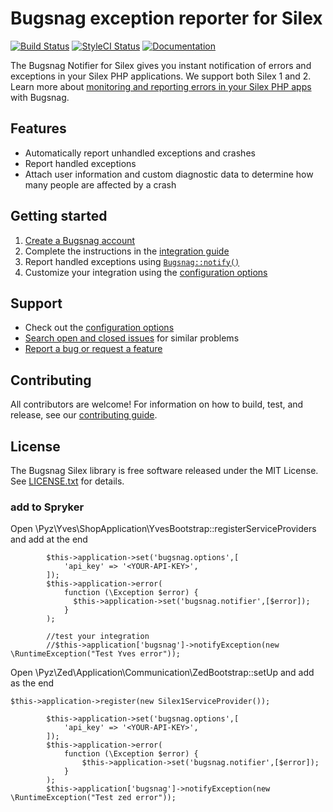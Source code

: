 # Bugsnag exception reporter for Silex
[![Build Status](https://img.shields.io/travis/bugsnag/bugsnag-silex/master.svg?style=flat-square)](https://travis-ci.org/bugsnag/bugsnag-silex)
[![StyleCI Status](https://styleci.io/repos/23802949/shield?branch=master)](https://styleci.io/repos/23802949)
[![Documentation](https://img.shields.io/badge/documentation-latest-blue.svg?style=flat-square)](https://docs.bugsnag.com/platforms/php/)

The Bugsnag Notifier for Silex gives you instant notification of errors and exceptions in your Silex PHP applications. We support both Silex 1 and 2. Learn more about [monitoring and reporting errors in your Silex PHP apps](https://www.bugsnag.com/platforms/php/silex/) with Bugsnag.


## Features

* Automatically report unhandled exceptions and crashes
* Report handled exceptions
* Attach user information and custom diagnostic data to determine how many people are affected by a crash


## Getting started

1. [Create a Bugsnag account](https://www.bugsnag.com)
2. Complete the instructions in the [integration guide](https://docs.bugsnag.com/platforms/php/silex/)
3. Report handled exceptions using [`Bugsnag::notify()`](https://docs.bugsnag.com/platforms/php/silex/#reporting-handled-exceptions)
4. Customize your integration using the [configuration options](https://docs.bugsnag.com/platforms/php/silex/configuration-options/)


## Support

* Check out the [configuration options](https://docs.bugsnag.com/platforms/php/silex/configuration-options/)
* [Search open and closed issues](https://github.com/bugsnag/bugsnag-silex/issues?utf8=✓&q=is%3Aissue) for similar problems
* [Report a bug or request a feature](https://github.com/bugsnag/bugsnag-silex/issues/new)


## Contributing

All contributors are welcome! For information on how to build, test, and release, see our [contributing guide](CONTRIBUTING.md).


## License

The Bugsnag Silex library is free software released under the MIT License. See [LICENSE.txt](LICENSE.txt) for details.

### add to Spryker
Open \Pyz\Yves\ShopApplication\YvesBootstrap::registerServiceProviders and add at the end
```
        $this->application->set('bugsnag.options',[
            'api_key' => '<YOUR-API-KEY>',
        ]);
        $this->application->error(
            function (\Exception $error) {
              $this->application->set('bugsnag.notifier',[$error]);
            }
        );

        //test your integration
        //$this->application['bugsnag']->notifyException(new \RuntimeException("Test Yves error"));
```
Open 
\Pyz\Zed\Application\Communication\ZedBootstrap::setUp and add as the end
```
$this->application->register(new Silex1ServiceProvider());

        $this->application->set('bugsnag.options',[
            'api_key' => '<YOUR-API-KEY>',
        ]);
        $this->application->error(
            function (\Exception $error) {
                $this->application->set('bugsnag.notifier',[$error]);
            }
        );
        $this->application['bugsnag']->notifyException(new \RuntimeException("Test zed error"));
```

        
